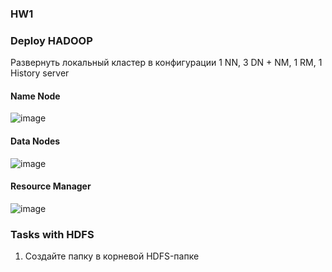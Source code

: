 ### HW1

### Deploy HADOOP
Развернуть локальный кластер в конфигурации 1 NN, 3 DN + NM, 1 RM, 1 History server
#### Name Node
![image](https://user-images.githubusercontent.com/49230518/135066749-a7da9d7a-e57f-47ac-9f5c-fb0af93669ba.png)
#### Data Nodes
![image](https://user-images.githubusercontent.com/49230518/135066987-3d8c5343-2227-4c93-9121-e4b1f1f275ac.png)
#### Resource Manager 
![image](https://user-images.githubusercontent.com/49230518/135070477-b582da09-ae71-4a59-8603-dd2d53f5252e.png)

### Tasks with HDFS
1.  Создайте папку в корневой HDFS-папке


